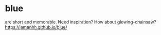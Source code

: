 # blue
are short and memorable. Need inspiration? How about glowing-chainsaw?
https://jamanhh.github.io/blue/
